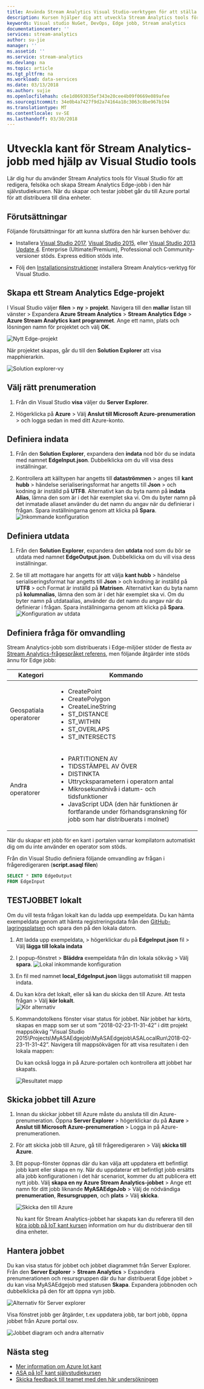 ```yaml
---
title: Använda Stream Analytics Visual Studio-verktygen för att ställa in kontinuerlig integrering och distribution processen | Microsoft Docs
description: Kursen hjälper dig att utveckla Stream Analytics tools för Visual Studio för att skapa, felsöka och skapa Stream Analytics Edge-jobb.
keywords: Visual studio NuGet, DevOps, Edge jobb, Stream analytics
documentationcenter: ''
services: stream-analytics
author: su-jie
manager: ''
ms.assetid: ''
ms.service: stream-analytics
ms.devlang: na
ms.topic: article
ms.tgt_pltfrm: na
ms.workload: data-services
ms.date: 03/13/2018
ms.author: sujie
ms.openlocfilehash: c6e1d0693035ef343e20cee4b09f0669e089afee
ms.sourcegitcommit: 34e0b4a7427f9d2a74164a18c3063c8be967b194
ms.translationtype: MT
ms.contentlocale: sv-SE
ms.lasthandoff: 03/30/2018
---
```

# <a name="develop-stream-analytics-edge-jobs-by-using-visual-studio-tools"></a>Utveckla kant för Stream Analytics-jobb med hjälp av Visual Studio tools

Lär dig hur du använder Stream Analytics tools för Visual Studio för att redigera, felsöka och skapa Stream Analytics Edge-jobb i den här självstudiekursen. När du skapar och testar jobbet går du till Azure portal för att distribuera till dina enheter. 

## <a name="prerequisites"></a>Förutsättningar

Följande förutsättningar för att kunna slutföra den här kursen behöver du:

* Installera [Visual Studio 2017](https://www.visualstudio.com/downloads/), [Visual Studio 2015](https://www.visualstudio.com/vs/older-downloads/), eller [Visual Studio 2013 Update 4](https://www.microsoft.com/download/details.aspx?id=45326). Enterprise (Ultimate/Premium), Professional och Community-versioner stöds. Express edition stöds inte.  

* Följ den [Installationsinstruktioner](stream-analytics-tools-for-visual-studio-edge-jobs.md) installera Stream Analytics-verktyg för Visual Studio.
 
## <a name="create-a-stream-analytics-edge-project"></a>Skapa ett Stream Analytics Edge-projekt 

I Visual Studio väljer **filen** > **ny** > **projekt**. Navigera till den **mallar** listan till vänster > Expandera **Azure Stream Analytics** > **Stream Analytics Edge**  >   **Azure Stream Analytics kant programmet**. Ange ett namn, plats och lösningen namn för projektet och välj **OK**.

![Nytt Edge-projekt](./media/stream-analytics-tools-for-visual-studio-edge-jobs/new-edge-project.png)

När projektet skapas, går du till den **Solution Explorer** att visa mapphierarkin.

![Solution explorer-vy](./media/stream-analytics-tools-for-visual-studio-edge-jobs/edge-project-in-solution-explorer.png)

 
## <a name="choose-the-correct-subscription"></a>Välj rätt prenumeration

1. Från din Visual Studio **visa** väljer du **Server Explorer**.  

2. Högerklicka på **Azure** > Välj **Anslut till Microsoft Azure-prenumeration** > och logga sedan in med ditt Azure-konto.

## <a name="define-inputs"></a>Definiera indata

1. Från den **Solution Explorer**, expandera den **indata** nod bör du se indata med namnet **EdgeInput.json**. Dubbelklicka om du vill visa dess inställningar.  

2. Kontrollera att källtypen har angetts till **dataströmmen** > anges till **kant hubb** > händelse serialiseringsformat har angetts till **Json** > och kodning är inställd på **UTF8**. Alternativt kan du byta namn på **indata Alias**, lämna den som är i det här exemplet ska vi. Om du byter namn på det inmatade aliaset använder du det namn du angav när du definierar i frågan. Spara inställningarna genom att klicka på **Spara**.  
   ![Inkommande konfiguration](./media/stream-analytics-tools-for-visual-studio-edge-jobs/stream-analytics-input-configuration.png)
 


## <a name="define-outputs"></a>Definiera utdata

1. Från den **Solution Explorer**, expandera den **utdata** nod som du bör se utdata med namnet **EdgeOutput.json**. Dubbelklicka om du vill visa dess inställningar.  

2. Se till att mottagare har angetts för att välja **kant hubb** > händelse serialiseringsformat har angetts till **Json** > och kodning är inställd på **UTF8** > och Format är inställd på  **Matrisen**. Alternativt kan du byta namn på **kolumnalias**, lämna den som är i det här exemplet ska vi. Om du byter namn på utdataalias, använder du det namn du angav när du definierar i frågan. Spara inställningarna genom att klicka på **Spara**. 
   ![Konfiguration av utdata](./media/stream-analytics-tools-for-visual-studio-edge-jobs/stream-analytics-output-configuration.png)
 
## <a name="define-the-transformation-query"></a>Definiera fråga för omvandling

Stream Analytics-jobb som distribuerats i Edge-miljöer stöder de flesta av [Stream Analytics-frågespråket referens](https://msdn.microsoft.com/azure/stream-analytics/reference/stream-analytics-query-language-reference?f=255&MSPPError=-2147217396), men följande åtgärder inte stöds ännu för Edge jobb: 


|**Kategori**  | **Kommando**  |
|---------|---------|
|Geospatiala operatorer |<ul><li>CreatePoint</li><li>CreatePolygon</li><li>CreateLineString</li><li>ST_DISTANCE</li><li>ST_WITHIN</li><li>ST_OVERLAPS</li><li>ST_INTERSECTS</li></ul> |
|Andra operatorer | <ul><li>PARTITIONEN AV</li><li>TIDSSTÄMPEL AV ÖVER</li><li>DISTINKTA</li><li>Uttrycksparametern i operatorn antal</li><li>Mikrosekundnivå i datum- och tidsfunktioner</li><li>JavaScript UDA (den här funktionen är fortfarande under förhandsgranskning för jobb som har distribuerats i molnet)</li></ul>   |

När du skapar ett jobb för en kant i portalen varnar kompilatorn automatiskt dig om du inte använder en operator som stöds.

Från din Visual Studio definiera följande omvandling av frågan i frågeredigeraren (**script.asaql filen**)

```sql
SELECT * INTO EdgeOutput
FROM EdgeInput 
```

## <a name="test-the-job-locally"></a>TESTJOBBET lokalt

Om du vill testa frågan lokalt kan du ladda upp exempeldata. Du kan hämta exempeldata genom att hämta registreringsdata från den [GitHub-lagringsplatsen](https://github.com/Azure/azure-stream-analytics/blob/master/Sample%20Data/Registration.json) och spara den på den lokala datorn. 

1. Att ladda upp exempeldata, > högerklickar du på **EdgeInput.json** fil > Välj **lägga till lokala indata**  

2. I popup-fönstret > **Bläddra** exempeldata från din lokala sökväg > Välj **spara**.
   ![Lokal inkommande konfiguration](./media/stream-analytics-tools-for-visual-studio-edge-jobs/stream-analytics-local-input-configuration.png)
 
3. En fil med namnet **local_EdgeInput.json** läggs automatiskt till mappen indata.  
4. Du kan köra det lokalt, eller så kan du skicka den till Azure. Att testa frågan > Välj **kör lokalt**.  
   ![Kör alternativ](./media/stream-analytics-tools-for-visual-studio-edge-jobs/run-options.png)
 
5. Kommandotolkens fönster visar status för jobbet. När jobbet har körts, skapas en mapp som ser ut som ”2018-02-23-11-31-42” i ditt projekt mappsökväg ”Visual Studio 2015\Projects\MyASAEdgejob\MyASAEdgejob\ASALocalRun\2018-02-23-11-31-42”. Navigera till mappsökvägen för att visa resultaten i den lokala mappen:

   Du kan också logga in på Azure-portalen och kontrollera att jobbet har skapats. 

   ![Resultatet mapp](./media/stream-analytics-tools-for-visual-studio-edge-jobs/result-folder.png)

## <a name="submit-the-job-to-azure"></a>Skicka jobbet till Azure

1. Innan du skickar jobbet till Azure måste du ansluta till din Azure-prenumeration. Öppna **Server Explorer** > högerklickar du på **Azure** > **Anslut till Microsoft Azure-prenumeration** > Logga in på Azure-prenumerationen.  

2. För att skicka jobb till Azure, gå till frågeredigeraren > Välj **skicka till Azure**.  

3. Ett popup-fönster öppnas där du kan välja att uppdatera ett befintligt jobb kant eller skapa en ny. När du uppdaterar ett befintligt jobb ersätts alla jobb konfigurationen i det här scenariot, kommer du att publicera ett nytt jobb. Välj **skapa en ny Azure Stream Analytics-jobbet** > Ange ett namn för ditt jobb liknande **MyASAEdgeJob** > Välj de nödvändiga **prenumeration**, **Resursgruppen**, och **plats** > Välj **skicka**.

   ![Skicka den till Azure](./media/stream-analytics-tools-for-visual-studio-edge-jobs/submit-to-azure.png)
 
   Nu kant för Stream Analytics-jobbet har skapats kan du referera till den [köra jobb på IoT kant kursen](stream-analytics-edge.md) information om hur du distribuerar den till dina enheter. 

## <a name="manage-the-job"></a>Hantera jobbet 

Du kan visa status för jobbet och jobbet diagrammet från Server Explorer. Från den **Server Explorer** > **Stream Analytics** > Expandera prenumerationen och resursgruppen där du har distribuerat Edge jobbet > du kan visa MyASAEdgejob med statusen  **Skapa**. Expandera jobbnoden och dubbelklicka på den för att öppna vyn jobb.

![Alternativ för Server explorer](./media/stream-analytics-tools-for-visual-studio-edge-jobs/server-explorer-options.png)
 
Visa fönstret jobb ger åtgärder, t.ex uppdatera jobb, tar bort jobb, öppna jobbet från Azure portal osv.

![Jobbet diagram och andra alternativ](./media/stream-analytics-tools-for-visual-studio-edge-jobs/job-diagram-and-other-options.png) 

## <a name="next-steps"></a>Nästa steg

* [Mer information om Azure Iot kant](../iot-edge/how-iot-edge-works.md)
* [ASA på IoT kant självstudiekursen](../iot-edge/tutorial-deploy-stream-analytics.md)
* [Skicka feedback till teamet med den här undersökningen](https://forms.office.com/Pages/ResponsePage.aspx?id=v4j5cvGGr0GRqy180BHbR2czagZ-i_9Cg6NhAZlH9ypUMjNEM0RDVU9CVTBQWDdYTlk0UDNTTFdUTC4u) 
